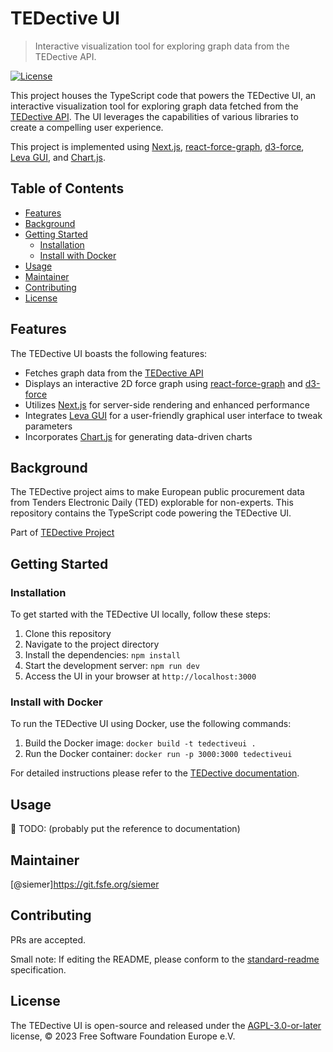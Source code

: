 # TEDective UI
> Interactive visualization tool for exploring graph data from the TEDective API.

[![License](https://img.shields.io/badge/License-AGPL--3.0--or--later-blue.svg)](https://www.gnu.org/licenses/agpl-3.0.html)

This project houses the TypeScript code that powers the TEDective UI, an interactive visualization tool for exploring graph data fetched from the [TEDective API](https://git.fsfe.org/TEDective/api/). The UI leverages the capabilities of various libraries to create a compelling user experience.

This project is implemented using [Next.js](https://github.com/vercel/next.js), [react-force-graph](https://github.com/vasturiano/react-force-graph), [d3-force](https://github.com/d3/d3-force), [Leva GUI](https://github.com/pmndrs/leva), and [Chart.js](https://github.com/chartjs/Chart.js).

## Table of Contents

- [Features](#features)
- [Background](#background)
- [Getting Started](#getting-started)
  - [Installation](#installation)
  - [Install with Docker](#install-with-docker)
- [Usage](#usage)
- [Maintainer](#maintainer)
- [Contributing](#contributing)
- [License](#license)

## Features
The TEDective UI boasts the following features:

- Fetches graph data from the [TEDective API](https://git.fsfe.org/TEDective/api/)
- Displays an interactive 2D force graph using [react-force-graph](https://github.com/vasturiano/react-force-graph#input-json-syntax) and [d3-force](https://github.com/d3/d3-force)
- Utilizes [Next.js](https://github.com/vercel/next.js) for server-side rendering and enhanced performance
- Integrates [Leva GUI](https://github.com/pmndrs/leva) for a user-friendly graphical user interface to tweak parameters
- Incorporates [Chart.js](https://github.com/chartjs/Chart.js) for generating data-driven charts

## Background
The TEDective project aims to make European public procurement data from
Tenders Electronic Daily (TED) explorable for non-experts. This repository
contains the TypeScript code powering the TEDective UI.

Part of [TEDective Project](https://tedective.org)

## Getting Started

### Installation

To get started with the TEDective UI locally, follow these steps:

1. Clone this repository
2. Navigate to the project directory
3. Install the dependencies: `npm install`
4. Start the development server: `npm run dev`
5. Access the UI in your browser at `http://localhost:3000`

### Install with Docker

To run the TEDective UI using Docker, use the following commands:

1. Build the Docker image: `docker build -t tedectiveui .`
2. Run the Docker container: `docker run -p 3000:3000 tedectiveui`

For detailed instructions please refer to the [TEDective documentation](https://docs.tedective.org/ui/quickstart.mdx).

## Usage
:construction: TODO: (probably put the reference to documentation)

## Maintainer
[@siemer]https://git.fsfe.org/siemer

## Contributing
PRs are accepted.

Small note: If editing the README, please conform to the
[standard-readme](https://github.com/RichardLitt/standard-readme)
specification.

## License
The TEDective UI is open-source and released under the [AGPL-3.0-or-later](https://www.gnu.org/licenses/agpl-3.0.html) license, © 2023 Free Software Foundation Europe e.V.

